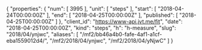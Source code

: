 {
  "properties": {
    "num": [
      3995
    ],
    "unit": [
      "steps"
    ],
    "start": [
      "2018-04-24T00:00:00Z"
    ],
    "end": [
      "2018-04-25T00:00:00Z"
    ],
    "published": [
      "2018-04-25T00:00:00Z"
    ]
  },
  "client_id": "https://www-api.jvt.me/fit",
  "date": "2018-04-25T00:00:00Z",
  "kind": "steps",
  "h": "h-measure",
  "slug": "2018/04/ynjwc",
  "aliases": [
    "/mf2/bb46a4b0-fafe-4af1-a1cf-eba1559012d4/",
    "/mf2/2018/04/ynjwc",
    "/mf2/2018/04/yNjwC"
  ]
}
